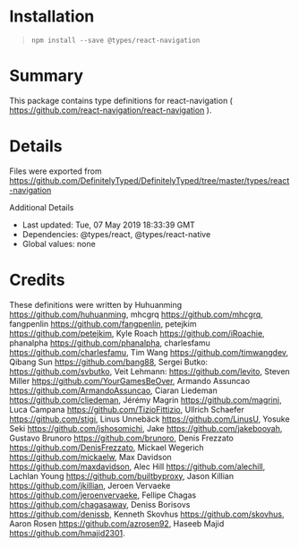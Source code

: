 # Installation
> `npm install --save @types/react-navigation`

# Summary
This package contains type definitions for react-navigation ( https://github.com/react-navigation/react-navigation ).

# Details
Files were exported from https://github.com/DefinitelyTyped/DefinitelyTyped/tree/master/types/react-navigation

Additional Details
 * Last updated: Tue, 07 May 2019 18:33:39 GMT
 * Dependencies: @types/react, @types/react-native
 * Global values: none

# Credits
These definitions were written by Huhuanming <https://github.com/huhuanming>, mhcgrq <https://github.com/mhcgrq>, fangpenlin <https://github.com/fangpenlin>, petejkim <https://github.com/petejkim>, Kyle Roach <https://github.com/iRoachie>, phanalpha <https://github.com/phanalpha>, charlesfamu <https://github.com/charlesfamu>, Tim Wang <https://github.com/timwangdev>, Qibang Sun <https://github.com/bang88>, Sergei Butko: <https://github.com/svbutko>, Veit Lehmann: <https://github.com/levito>, Steven Miller <https://github.com/YourGamesBeOver>, Armando Assuncao <https://github.com/ArmandoAssuncao>, Ciaran Liedeman <https://github.com/cliedeman>, Jérémy Magrin <https://github.com/magrinj>, Luca Campana <https://github.com/TizioFittizio>, Ullrich Schaefer <https://github.com/stigi>, Linus Unnebäck <https://github.com/LinusU>, Yosuke Seki <https://github.com/jshosomichi>, Jake <https://github.com/jakebooyah>, Gustavo Brunoro <https://github.com/brunoro>, Denis Frezzato <https://github.com/DenisFrezzato>, Mickael Wegerich <https://github.com/mickaelw>, Max Davidson <https://github.com/maxdavidson>, Alec Hill <https://github.com/alechill>, Lachlan Young <https://github.com/builtbyproxy>, Jason Killian <https://github.com/jkillian>, Jeroen Vervaeke <https://github.com/jeroenvervaeke>, Fellipe Chagas <https://github.com/chagasaway>, Deniss Borisovs <https://github.com/denissb>, Kenneth Skovhus <https://github.com/skovhus>, Aaron Rosen <https://github.com/azrosen92>, Haseeb Majid <https://github.com/hmajid2301>.
